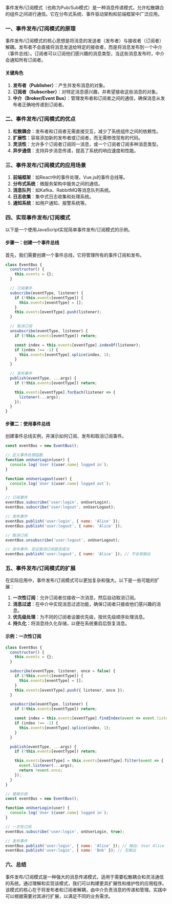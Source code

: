事件发布/订阅模式（也称为Pub/Sub模式）是一种消息传递模式，允许松散耦合的组件之间进行通信。它在分布式系统、事件驱动架构和前端框架中广泛应用。

### 一、事件发布/订阅模式的原理

事件发布/订阅模式的核心思想是将消息的发送者（发布者）与接收者（订阅者）解耦。发布者不会直接将消息发送给特定的接收者，而是将消息发布到一个中介（事件总线）。订阅者可以订阅他们感兴趣的消息类型，当这些消息发布时，中介会通知所有订阅者。

#### 关键角色

1. **发布者（Publisher）**：产生并发布消息的对象。
2. **订阅者（Subscriber）**：对特定消息感兴趣，并希望接收这些消息的对象。
3. **中介（Broker/Event Bus）**：管理发布者和订阅者之间的通信，确保消息从发布者正确地传递到订阅者。

### 二、事件发布/订阅模式的优点

1. **松散耦合**：发布者和订阅者无需直接交互，减少了系统组件之间的依赖性。
2. **扩展性**：容易添加新的发布者或订阅者，而无需修改现有的代码。
3. **灵活性**：允许多个订阅者订阅同一消息，或一个订阅者订阅多种消息类型。
4. **异步通信**：支持异步消息传递，提高了系统的响应速度和性能。

### 三、事件发布/订阅模式的应用场景

1. **前端框架**：如React中的事件处理，Vue.js的事件总线等。
2. **分布式系统**：微服务架构中服务之间的通信。
3. **消息队列**：如Kafka、RabbitMQ等消息队列系统。
4. **日志收集**：集中式日志收集和处理系统。
5. **通知系统**：如用户通知、报警系统等。

### 四、实现事件发布/订阅模式

以下是一个使用JavaScript实现简单事件发布/订阅模式的示例。

#### 步骤一：创建一个事件总线

首先，我们需要创建一个事件总线，它将管理所有的事件订阅和发布。

```javascript
class EventBus {
  constructor() {
    this.events = {};
  }

  // 订阅事件
  subscribe(eventType, listener) {
    if (!this.events[eventType]) {
      this.events[eventType] = [];
    }
    this.events[eventType].push(listener);
  }

  // 取消订阅
  unsubscribe(eventType, listener) {
    if (!this.events[eventType]) return;

    const index = this.events[eventType].indexOf(listener);
    if (index !== -1) {
      this.events[eventType].splice(index, 1);
    }
  }

  // 发布事件
  publish(eventType, ...args) {
    if (!this.events[eventType]) return;

    this.events[eventType].forEach(listener => {
      listener(...args);
    });
  }
}
```

#### 步骤二：使用事件总线

创建事件总线实例，并演示如何订阅、发布和取消订阅事件。

```javascript
const eventBus = new EventBus();

// 定义事件处理函数
function onUserLogin(user) {
  console.log(`User ${user.name} logged in`);
}

function onUserLogout(user) {
  console.log(`User ${user.name} logged out`);
}

// 订阅事件
eventBus.subscribe('user:login', onUserLogin);
eventBus.subscribe('user:logout', onUserLogout);

// 发布事件
eventBus.publish('user:login', { name: 'Alice' });
eventBus.publish('user:logout', { name: 'Alice' });

// 取消订阅
eventBus.unsubscribe('user:logout', onUserLogout);

// 发布事件，验证取消订阅是否成功
eventBus.publish('user:logout', { name: 'Alice' }); // 不会有输出
```

### 五、事件发布/订阅模式的扩展

在实际应用中，事件发布/订阅模式可以更加复杂和强大。以下是一些可能的扩展：

1. **一次性订阅**：允许订阅者仅接收一次消息，然后自动取消订阅。
2. **消息过滤**：在中介中实现消息过滤功能，确保订阅者只接收他们感兴趣的消息。
3. **优先级处理**：为不同的订阅者设置优先级，按优先级顺序处理消息。
4. **持久化**：将消息持久化存储，以便在系统重启后恢复消息。

#### 示例：一次性订阅

```javascript
class EventBus {
  constructor() {
    this.events = {};
  }

  subscribe(eventType, listener, once = false) {
    if (!this.events[eventType]) {
      this.events[eventType] = [];
    }
    this.events[eventType].push({ listener, once });
  }

  unsubscribe(eventType, listener) {
    if (!this.events[eventType]) return;

    const index = this.events[eventType].findIndex(event => event.listener === listener);
    if (index !== -1) {
      this.events[eventType].splice(index, 1);
    }
  }

  publish(eventType, ...args) {
    if (!this.events[eventType]) return;

    this.events[eventType] = this.events[eventType].filter(event => {
      event.listener(...args);
      return !event.once;
    });
  }
}

// 使用示例
const eventBus = new EventBus();

function onUserLogin(user) {
  console.log(`User ${user.name} logged in`);
}

// 一次性订阅
eventBus.subscribe('user:login', onUserLogin, true);

// 发布事件
eventBus.publish('user:login', { name: 'Alice' }); // 输出: User Alice logged in
eventBus.publish('user:login', { name: 'Bob' }); // 无输出
```

### 六、总结

事件发布/订阅模式是一种强大的消息传递模式，适用于需要松散耦合和灵活通信的系统。通过理解和实现该模式，我们可以构建更具扩展性和维护性的应用程序。该模式的核心在于将发布者和订阅者解耦，由中介负责消息的传递和管理。实践中可以根据需要对其进行扩展，以满足不同的业务需求。
